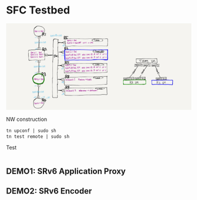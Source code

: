 
# SFC Testbed

![](./topo.png)

NW construction
```
tn upconf | sudo sh
tn test remote | sudo sh
```

Test
```
```

## DEMO1: SRv6 Application Proxy
## DEMO2: SRv6 Encoder

